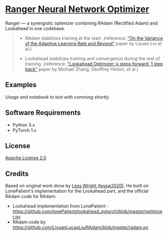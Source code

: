 # [Ranger Neural Network Optimizer](https://forums.fast.ai/t/meet-ranger-radam-lookahead-optimizer/52886?u=cedric)

Ranger — a synergistic optimizer combining RAdam (Rectified Adam) and Lookahead in one codebase.

> - RAdam stabilizes training at the start. (reference: ["On the Variance of the Adaptive Learning Rate and Beyond"](https://arxiv.org/abs/1908.03265v1) paper by Liyuan Liu et al.)
>
> - Lookahead stabilizes training and convergence during the rest of training. (reference: ["Lookahead Optimizer: k steps forward, 1 step back"](https://arxiv.org/abs/1907.08610v1) paper by Michael Zhang, Geoffrey Hinton, et al.)

## Examples

_Usage and notebook to test with comming shortly._

## Software Requirements

- Python 3.x
- PyTorch 1.x

## License

[Apache License 2.0](./LICENSE)

## Credits

Based on original work done by [Less Wright (lessw2020)](https://github.com/lessw2020). He built on LonePatient's implementation for the Lookahead part, and the official RAdam code for RAdam:

- Lookahead implementation from LonePatient - https://github.com/lonePatient/lookahead_pytorch/blob/master/optimizer.py
- RAdam code by https://github.com/LiyuanLucasLiu/RAdam/blob/master/radam.py
